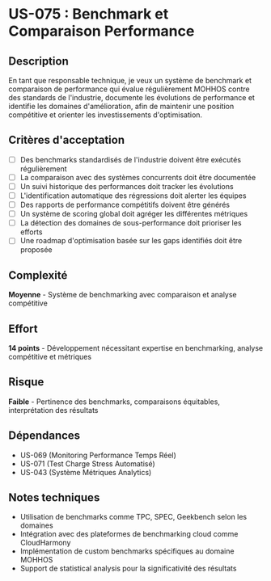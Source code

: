 # US-075 : Benchmark et Comparaison Performance

## Description
En tant que responsable technique, je veux un système de benchmark et comparaison de performance qui évalue régulièrement MOHHOS contre des standards de l'industrie, documente les évolutions de performance et identifie les domaines d'amélioration, afin de maintenir une position compétitive et orienter les investissements d'optimisation.

## Critères d'acceptation
- [ ] Des benchmarks standardisés de l'industrie doivent être exécutés régulièrement
- [ ] La comparaison avec des systèmes concurrents doit être documentée
- [ ] Un suivi historique des performances doit tracker les évolutions
- [ ] L'identification automatique des régressions doit alerter les équipes
- [ ] Des rapports de performance compétitifs doivent être générés
- [ ] Un système de scoring global doit agréger les différentes métriques
- [ ] La détection des domaines de sous-performance doit prioriser les efforts
- [ ] Une roadmap d'optimisation basée sur les gaps identifiés doit être proposée

## Complexité
**Moyenne** - Système de benchmarking avec comparaison et analyse compétitive

## Effort
**14 points** - Développement nécessitant expertise en benchmarking, analyse compétitive et métriques

## Risque
**Faible** - Pertinence des benchmarks, comparaisons équitables, interprétation des résultats

## Dépendances
- US-069 (Monitoring Performance Temps Réel)
- US-071 (Test Charge Stress Automatisé)
- US-043 (Système Métriques Analytics)

## Notes techniques
- Utilisation de benchmarks comme TPC, SPEC, Geekbench selon les domaines
- Intégration avec des plateformes de benchmarking cloud comme CloudHarmony
- Implémentation de custom benchmarks spécifiques au domaine MOHHOS
- Support de statistical analysis pour la significativité des résultats